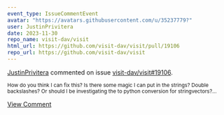 ```yaml
---
event_type: IssueCommentEvent
avatar: "https://avatars.githubusercontent.com/u/35237779?"
user: JustinPrivitera
date: 2023-11-30
repo_name: visit-dav/visit
html_url: https://github.com/visit-dav/visit/pull/19106
repo_url: https://github.com/visit-dav/visit
---
```


<a href='https://github.com/JustinPrivitera' target='_blank'>JustinPrivitera</a> commented on issue <a href='https://github.com/visit-dav/visit/pull/19106' target='_blank'>visit-dav/visit#19106</a>.

<small>How do you think I can fix this? Is there some magic I can put in the strings? Double backslashes? Or should I be investigating the to python conversion for stringvectors?...</small>

<a href='https://github.com/visit-dav/visit/pull/19106' target='_blank'>View Comment</a>